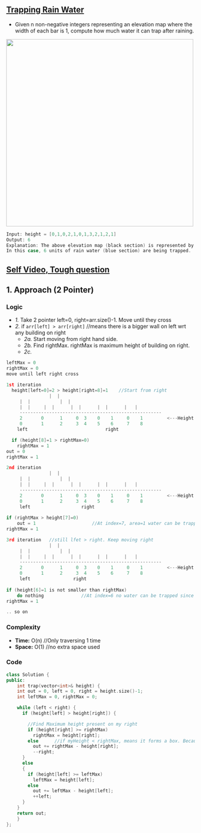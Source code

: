 ## [Trapping Rain Water](https://leetcode.com/problems/trapping-rain-water/)
- Given n non-negative integers representing an elevation map where the width of each bar is 1, compute how much water it can trap after raining.

<img src="https://assets.leetcode.com/uploads/2018/10/22/rainwatertrap.png"  width="500" />

```c
Input: height = [0,1,0,2,1,0,1,3,2,1,2,1]
Output: 6
Explanation: The above elevation map (black section) is represented by array [0,1,0,2,1,0,1,3,2,1,2,1]. 
In this case, 6 units of rain water (blue section) are being trapped.
```

## [Self Video, Tough question](https://youtu.be/tIedNwFi0B0)

## 1. Approach (2 Pointer) 
### Logic
- *1.* Take 2 pointer left=0, right=arr.size()-1. Move until they cross
- *2.* if `arr[left] > arr[right]`    //means there is a bigger wall on left wrt any building on right
  - *2a.* Start moving from right hand side.
  - *2b.* Find rightMax. rightMax is maximum height of building on right.
  - *2c.* 
```c
leftMax = 0
rightMax = 0
move until left right cross

1st iteration
  height[left=0]=2 > height[right=8]=1    //Start from right
				|  |
     |  |			|  |
     |  |	  |  |		|  |	  |  |		|   |
     -----------------------------------------------------
     2       0	    1	  0	 3    0	   1	 0	  1         <---Height
     0	     1	    2     3	 4    5	   6	 7	  8
    left					         right

  if (height[8]=1 > rightMax=0)
    rightMax = 1
out = 0
rightMax = 1

2nd iteration
				|  |
     |  |			|  |
     |  |	  |  |		|  |	  |  |		|   |
     -----------------------------------------------------
     2       0	    1	  0	 3    0	   1	 0	  1         <---Height
     0	     1	    2     3	 4    5	   6	 7	  8
	 left					right
   
if (rightMax > height[7]=0)
    out = 1                     //At index=7, area=1 water can be trapped
rightMax = 1

3rd iteration   //still lfet > right. Keep moving right
				|  |
     |  |			|  |
     |  |	  |  |		|  |	  |  |		|   |
     -----------------------------------------------------
     2       0	    1	  0	 3    0	   1	 0	  1         <---Height
     0	     1	    2     3	 4    5	   6	 7	  8
	 left				 right
   
if (height[6]=1 is not smaller than rightMax)
    do nothing              //At index=6 no water can be trapped since max
rightMax = 1

.. so on
```

### Complexity
- **Time:** O(n)  //Only traversing 1 time
- **Space:** O(1) //no extra space used

### Code
```c++
class Solution {
public:
    int trap(vector<int>& height) {
    int out = 0, left = 0, right = height.size()-1;
    int leftMax = 0, rightMax = 0;

    while (left < right) {
      if (height[left] > height[right]) {

        //Find Maximum height present on my right
        if (height[right] >= rightMax)
          rightMax = height[right];
        else      //if myHeight < rightMax, means it forms a box. Because left>right. area = (rightMax - MyHeight)
          out += rightMax - height[right];
          --right;
      }
      else
      {
        if (height[left] >= leftMax)
          leftMax = height[left];
        else
          out += leftMax - height[left];
          ++left;
      }
    }
    return out;        
    }
};
```
